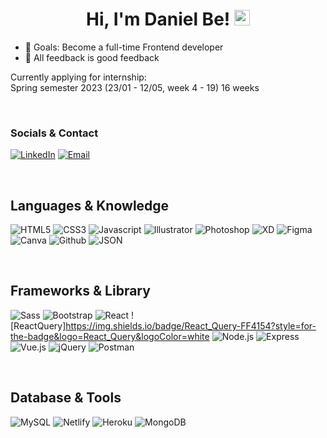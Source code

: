 <h1 align="center" style="text-decoration:none">Hi, I'm Daniel Be! 
    <img src="https://raw.githubusercontent.com/MartinHeinz/MartinHeinz/master/wave.gif" alt="waving gif" width="25" height="25" />
</h1> 

- 🥅 Goals: Become a full-time Frontend developer
- 🙌 All feedback is good feedback

Currently applying for internship:
<br>Spring semester 2023 (23/01 - 12/05, week 4 - 19) 16 weeks

<br>


### Socials & Contact
[![LinkedIn](https://img.shields.io/badge/LinkedIn-0077B5?style=for-the-badge&logo=linkedin&logoColor=white)](https://www.linkedin.com/in/daniel-be-8a7ba5221/)
[![Email](https://img.shields.io/badge/EMail-F06B66?style=for-the-badge&logo=Mail.Ru&logoColor=white)](mailto:daniel_be_95@msn.com)
<!-- [![Portfolio](https://img.shields.io/badge/website-000000?style=for-the-badge&logo=About.me&logoColor=white)](URL) -->
<br>


## Languages & Knowledge
![HTML5](https://img.shields.io/badge/HTML5-E34F26?style=for-the-badge&logo=html5&logoColor=white)
![CSS3](https://img.shields.io/badge/CSS3-1572B6?style=for-the-badge&logo=css3&logoColor=white)
![Javascript](https://img.shields.io/badge/JavaScript-323330?style=for-the-badge&logo=javascript&logoColor=F7DF1E)
![Illustrator](https://img.shields.io/badge/Adobe%20Illustrator-FF9A00?style=for-the-badge&logo=adobe%20illustrator&logoColor=white)
![Photoshop](https://img.shields.io/badge/Adobe%20Photoshop-31A8FF?style=for-the-badge&logo=Adobe%20Photoshop&logoColor=black)
![XD](https://img.shields.io/badge/Adobe%20XD-470137?style=for-the-badge&logo=Adobe%20XD&logoColor=#FF61F6)
![Figma](https://img.shields.io/badge/Figma-F24E1E?style=for-the-badge&logo=figma&logoColor=white)
![Canva](https://img.shields.io/badge/Canva-%2300C4CC.svg?&style=for-the-badge&logo=Canva&logoColor=white)
![Github](https://img.shields.io/badge/GitHub-100000?style=for-the-badge&logo=github&logoColor=white)
![JSON](https://img.shields.io/badge/json-5E5C5C?style=for-the-badge&logo=json&logoColor=white)
<!-- ![CreativeCloud]https://img.shields.io/badge/Adobe%20Creative%20Cloud-DA1F26?style=for-the-badge&logo=Adobe%20Creative%20Cloud&logoColor=white -->
<!-- ![Typescript](https://img.shields.io/badge/TypeScript-007ACC?style=for-the-badge&logo=typescript&logoColor=white) -->
<!-- ![Python]https://img.shields.io/badge/Python-FFD43B?style=for-the-badge&logo=python&logoColor=blue -->
<br>


## Frameworks & Library
![Sass](https://img.shields.io/badge/Sass-CC6699?style=for-the-badge&logo=sass&logoColor=white)
![Bootstrap](https://img.shields.io/badge/Bootstrap-563D7C?style=for-the-badge&logo=bootstrap&logoColor=white)
![React](https://img.shields.io/badge/React-20232A?style=for-the-badge&logo=react&logoColor=61DAFB)
![ReactQuery]https://img.shields.io/badge/React_Query-FF4154?style=for-the-badge&logo=React_Query&logoColor=white
![Node.js](https://img.shields.io/badge/Node.js-339933?style=for-the-badge&logo=nodedotjs&logoColor=white)
![Express](https://img.shields.io/badge/Express.js-000000?style=for-the-badge&logo=express&logoColor=white)
![Vue.js](https://img.shields.io/badge/Vue.js-35495E?style=for-the-badge&logo=vue.js&logoColor=4FC08D)
![jQuery](https://img.shields.io/badge/jQuery-0769AD?style=for-the-badge&logo=jquery&logoColor=white)
![Postman](https://img.shields.io/badge/Postman-FF6C37?style=for-the-badge&logo=Postman&logoColor=white)
<!-- ![ReactRouter](https://img.shields.io/badge/React_Router-CA4245?style=for-the-badge&logo=react-router&logoColor=white) -->
<!-- ![ReactNative]https://img.shields.io/badge/React_Native-20232A?style=for-the-badge&logo=react&logoColor=61DAFB -->
<!-- ![Socket.io](https://img.shields.io/badge/Socket.io-010101?&style=for-the-badge&logo=Socket.io&logoColor=white) -->
<!-- ![Firebase](https://img.shields.io/badge/firebase-ffca28?style=for-the-badge&logo=firebase&logoColor=black) -->
<!-- ![Vite](https://img.shields.io/badge/Vite-B73BFE?style=for-the-badge&logo=vite&logoColor=FFD62E) -->
<!-- ![Redux](https://img.shields.io/badge/Redux-593D88?style=for-the-badge&logo=redux&logoColor=white) -->
<br>


## Database & Tools
![MySQL](https://img.shields.io/badge/MySQL-005C84?style=for-the-badge&logo=mysql&logoColor=white)
![Netlify](https://img.shields.io/badge/Netlify-00C7B7?style=for-the-badge&logo=netlify&logoColor=white)
![Heroku](https://img.shields.io/badge/Heroku-430098?style=for-the-badge&logo=heroku&logoColor=white)
![MongoDB](https://img.shields.io/badge/MongoDB-4EA94B?style=for-the-badge&logo=mongodb&logoColor=white)
<!-- ![MariaDB]https://img.shields.io/badge/MariaDB-003545?style=for-the-badge&logo=mariadb&logoColor=white -->
<!-- ![Cloudflare](https://img.shields.io/badge/Cloudflare-F38020?style=for-the-badge&logo=Cloudflare&logoColor=white) -->
<br>


<!-- ## Group
![Discord]https://img.shields.io/badge/Discord-5865F2?style=for-the-badge&logo=discord&logoColor=white
![GoogleMeet]https://img.shields.io/badge/Google%20Meet-00897B?style=for-the-badge&logo=google-meet&logoColor=white
![MicrosoftTeams]https://img.shields.io/badge/Microsoft_Teams-6264A7?style=for-the-badge&logo=microsoft-teams&logoColor=white
![Slack]https://img.shields.io/badge/Slack-4A154B?style=for-the-badge&logo=slack&logoColor=white
![Skype]https://img.shields.io/badge/Skype-00AFF0?style=for-the-badge&logo=skype&logoColor=white
![TeamSpeak]https://img.shields.io/badge/TeamSpeak-2580C3?style=for-the-badge&logo=teamspeak&logoColor=white
![Zoom]https://img.shields.io/badge/Zoom-2D8CFF?style=for-the-badge&logo=zoom&logoColor=white
<br>


## Education
![Codecademy]https://img.shields.io/badge/Codecademy-FFF0E5?style=for-the-badge&logo=codecademy&logoColor=303347
![Freecodecamp]https://img.shields.io/badge/freecodecamp-27273D?style=for-the-badge&logo=freecodecamp&logoColor=white
![Udemy]https://img.shields.io/badge/Udemy-EC5252?style=for-the-badge&logo=Udemy&logoColor=white
<br>


## Office
![Excel]https://img.shields.io/badge/Microsoft_Excel-217346?style=for-the-badge&logo=microsoft-excel&logoColor=white
![Office]https://img.shields.io/badge/Microsoft_Office-D83B01?style=for-the-badge&logo=microsoft-office&logoColor=white
![Powerpoint]https://img.shields.io/badge/Microsoft_PowerPoint-B7472A?style=for-the-badge&logo=microsoft-powerpoint&logoColor=white
![Word]https://img.shields.io/badge/Microsoft_Word-2B579A?style=for-the-badge&logo=microsoft-word&logoColor=white
![Trello]https://img.shields.io/badge/Trello-0052CC?style=for-the-badge&logo=trello&logoColor=white
![Sharepoint]https://img.shields.io/badge/Microsoft_SharePoint-0078D4?style=for-the-badge&logo=microsoft-sharepoint&logoColor=white
<br>


## Games
![BattleNet]https://img.shields.io/badge/Battle.net-000?style=for-the-badge&logo=battle.net&logoColor=148EFF
![Nintendo3DS]https://img.shields.io/badge/Nintendo_3DS-D12228?style=for-the-badge&logo=nintendo-3ds&logoColor=white
![NintendoSwitch]https://img.shields.io/badge/Nintendo_Switch-E60012?style=for-the-badge&logo=nintendo-switch&logoColor=white
![Playstation]https://img.shields.io/badge/PlayStation-003791?style=for-the-badge&logo=playstation&logoColor=white
![Steam]https://img.shields.io/badge/Steam-000000?style=for-the-badge&logo=steam&logoColor=white -->